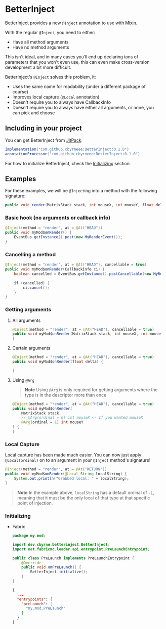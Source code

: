 # BetterInject

BetterInject provides a new `@Inject` annotation to use with [Mixin](https://github.com/SpongePowered/Mixin/).

With the regular `@Inject`, you need to either:
- Have all method arguments
- Have no method arguments

This isn't ideal, and in many cases you'll end up declaring tons of parameters that you won't even use, this can even
make cross-version development a bit more difficult.

BetterInject's `@Inject` solves this problem, it:

- Uses the same name for readability (under a different package of course)
- Improves local capture (`@Local` annotation)
- Doesn't require you to always have CallbackInfo
- Doesn't require you to always have either all arguments, or none, you can pick and choose

## Including in your project

You can get BetterInject from [JitPack](https://jitpack.io).

```groovy
implementation("com.github.cbyrneee:BetterInject:0.1.0")
annotationProcessor("com.github.cbyrneee:BetterInject:0.1.0")
```

For how to initialize BetterInject, check the [Initializing](#initializing) section.

## Examples

For these examples, we will be `@Inject`ing into a method with the following signature:
```java
public void render(MatrixStack stack, int mouseX, int mouseY, float delta)
```

### Basic hook (no arguments or callback info)
```java
@Inject(method = "render", at = @At("HEAD"))
public void myMod$onRender() {
    EventBus.getInstance().post(new MyRenderEvent());
}
```

### Cancelling a method
```java
@Inject(method = "render", at = @At("HEAD"), cancellable = true)
public void myMod$onRender(CallbackInfo ci) {
    boolean cancelled = EventBus.getInstance().postCancellable(new MyRenderEvent());
    
    if (cancelled) {
        ci.cancel();
    }
}
```

### Getting arguments

1. All arguments
    ```java
    @Inject(method = "render", at = @At("HEAD"), cancellable = true)
    public void myMod$onRender(MatrixStack stack, int mouseX, int mouseY, float delta) {
    }
    ```

2. Certain arguments
    ```java
    @Inject(method = "render", at = @At("HEAD"), cancellable = true)
    public void myMod$onRender(float delta) {
    
    }
    ```

3. Using `@Arg`
    > **Note**
    > Using `@Arg` is only required for getting arguments where the type is in the descriptor more than once
   
    ```java
    @Inject(method = "render", at = @At("HEAD"), cancellable = true)
    public void myMod$onRender(
        MatrixStack stack,
        // @Arg(ordinal = 0) int mouseX <- If you wanted mouseX
        @Arg(ordinal = 1) int mouseY
    ) {
    }
    ```

### Local Capture

Local capture has been made much easier. You can now just apply `@Local(ordinal)` on to an argument in your `@Inject` 
method's signature!

```java
@Inject(method = "render", at = @At("RETURN"))
public void myMod$onRender(@Local String localString) {
    System.out.println("Grabbed local: " + localString);
}
```

> **Note**
> In the example above, `localString` has a default ordinal of `-1`, meaning that it must be the only local of that type
> at that specific point of injection.

### Initializing

* Fabric
    ```java
    package my.mod;
    
    import dev.cbyrne.betterinject.BetterInject;
    import net.fabricmc.loader.api.entrypoint.PreLaunchEntrypoint;
  
    public class PreLaunch implements PreLaunchEntrypoint {
        @Override
        public void onPreLaunch() {
            BetterInject.initialize();
        }
    }
    ```
  
    ```json
    {
      ...
      "entrypoints": {
        "preLaunch": [
          "my.mod.PreLaunch"
        ]
      }
    }
    ```
